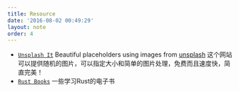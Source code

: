 ```yaml
---
title: Resource
date: '2016-08-02 00:49:29'
layout: note
order: 4
---
```


- [`Unsplash It`](https://unsplash.it/) Beautiful placeholders using images from [unsplash](https://unsplash.com/) 这个网站可以提供随机的图片，可以指定大小和简单的图片处理，免费而且速度快，简直完美！
- [`Rust Books`](https://github.com/sger/RustBooks) 一些学习Rust的电子书